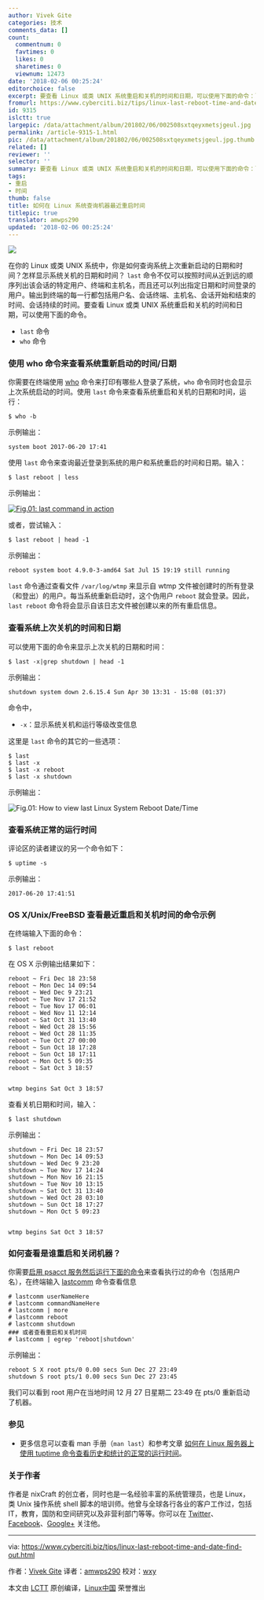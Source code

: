 ```yaml
---
author: Vivek Gite
categories: 技术
comments_data: []
count:
  commentnum: 0
  favtimes: 0
  likes: 0
  sharetimes: 0
  viewnum: 12473
date: '2018-02-06 00:25:24'
editorchoice: false
excerpt: 要查看 Linux 或类 UNIX 系统重启和关机的时间和日期，可以使用下面的命令：last 命令、who 命令、uptime 命令。
fromurl: https://www.cyberciti.biz/tips/linux-last-reboot-time-and-date-find-out.html
id: 9315
islctt: true
largepic: /data/attachment/album/201802/06/002508sxtqeyxmetsjgeul.jpg
permalink: /article-9315-1.html
pic: /data/attachment/album/201802/06/002508sxtqeyxmetsjgeul.jpg.thumb.jpg
related: []
reviewer: ''
selector: ''
summary: 要查看 Linux 或类 UNIX 系统重启和关机的时间和日期，可以使用下面的命令：last 命令、who 命令、uptime 命令。
tags:
- 重启
- 时间
thumb: false
title: 如何在 Linux 系统查询机器最近重启时间
titlepic: true
translator: amwps290
updated: '2018-02-06 00:25:24'
---
```


![](/data/attachment/album/201802/06/002508sxtqeyxmetsjgeul.jpg)


在你的 Linux 或类 UNIX 系统中，你是如何查询系统上次重新启动的日期和时间？怎样显示系统关机的日期和时间？ `last` 命令不仅可以按照时间从近到远的顺序列出该会话的特定用户、终端和主机名，而且还可以列出指定日期和时间登录的用户。输出到终端的每一行都包括用户名、会话终端、主机名、会话开始和结束的时间、会话持续的时间。要查看 Linux 或类 UNIX 系统重启和关机的时间和日期，可以使用下面的命令。


* `last` 命令
* `who` 命令


### 使用 who 命令来查看系统重新启动的时间/日期


你需要在终端使用 [who](https://www.cyberciti.biz/faq/unix-linux-who-command-examples-syntax-usage/ "See Linux/Unix who command examples for more info") 命令来打印有哪些人登录了系统，`who` 命令同时也会显示上次系统启动的时间。使用 `last` 命令来查看系统重启和关机的日期和时间，运行：



```
$ who -b

```

示例输出：



```
system boot 2017-06-20 17:41

```

使用 `last` 命令来查询最近登录到系统的用户和系统重启的时间和日期。输入：



```
$ last reboot | less

```

示例输出：


[![Fig.01: last command in action](/data/attachment/album/201802/06/002526ha8bfu85gahgur5b.jpg)](https://www.cyberciti.biz/tips/wp-content/uploads/2006/04/last-reboot.jpg)


或者，尝试输入：



```
$ last reboot | head -1

```

示例输出：



```
reboot system boot 4.9.0-3-amd64 Sat Jul 15 19:19 still running

```

`last` 命令通过查看文件 `/var/log/wtmp` 来显示自 wtmp 文件被创建时的所有登录（和登出）的用户。每当系统重新启动时，这个伪用户 `reboot` 就会登录。因此，`last reboot` 命令将会显示自该日志文件被创建以来的所有重启信息。


### 查看系统上次关机的时间和日期


可以使用下面的命令来显示上次关机的日期和时间：



```
$ last -x|grep shutdown | head -1

```

示例输出：



```
shutdown system down 2.6.15.4 Sun Apr 30 13:31 - 15:08 (01:37)

```

命令中，


* `-x`：显示系统关机和运行等级改变信息


这里是 `last` 命令的其它的一些选项：



```
$ last
$ last -x
$ last -x reboot
$ last -x shutdown

```

示例输出：


![Fig.01: How to view last Linux System Reboot Date/Time ](/data/attachment/album/201802/06/002526rvvf9ifl79vzvry9.jpg)


### 查看系统正常的运行时间


评论区的读者建议的另一个命令如下：



```
$ uptime -s

```

示例输出：



```
2017-06-20 17:41:51

```

### OS X/Unix/FreeBSD 查看最近重启和关机时间的命令示例


在终端输入下面的命令：



```
$ last reboot

```

在 OS X 示例输出结果如下：



```
reboot ~ Fri Dec 18 23:58
reboot ~ Mon Dec 14 09:54
reboot ~ Wed Dec 9 23:21
reboot ~ Tue Nov 17 21:52
reboot ~ Tue Nov 17 06:01
reboot ~ Wed Nov 11 12:14
reboot ~ Sat Oct 31 13:40
reboot ~ Wed Oct 28 15:56
reboot ~ Wed Oct 28 11:35
reboot ~ Tue Oct 27 00:00
reboot ~ Sun Oct 18 17:28
reboot ~ Sun Oct 18 17:11
reboot ~ Mon Oct 5 09:35
reboot ~ Sat Oct 3 18:57


wtmp begins Sat Oct 3 18:57

```

查看关机日期和时间，输入：



```
$ last shutdown

```

示例输出：



```
shutdown ~ Fri Dec 18 23:57
shutdown ~ Mon Dec 14 09:53
shutdown ~ Wed Dec 9 23:20
shutdown ~ Tue Nov 17 14:24
shutdown ~ Mon Nov 16 21:15
shutdown ~ Tue Nov 10 13:15
shutdown ~ Sat Oct 31 13:40
shutdown ~ Wed Oct 28 03:10
shutdown ~ Sun Oct 18 17:27
shutdown ~ Mon Oct 5 09:23


wtmp begins Sat Oct 3 18:57

```

### 如何查看是谁重启和关闭机器？


你需要[启用 psacct 服务然后运行下面的命令](https://www.cyberciti.biz/tips/howto-log-user-activity-using-process-accounting.html)来查看执行过的命令（包括用户名），在终端输入 [lastcomm](https://www.cyberciti.biz/faq/linux-unix-lastcomm-command-examples-usage-syntax/ "See Linux/Unix lastcomm command examples for more info") 命令查看信息



```
# lastcomm userNameHere
# lastcomm commandNameHere
# lastcomm | more
# lastcomm reboot
# lastcomm shutdown
### 或者查看重启和关机时间
# lastcomm | egrep 'reboot|shutdown'

```

示例输出：



```
reboot S X root pts/0 0.00 secs Sun Dec 27 23:49
shutdown S root pts/1 0.00 secs Sun Dec 27 23:45

```

我们可以看到 root 用户在当地时间 12 月 27 日星期二 23:49 在 pts/0 重新启动了机器。


### 参见


* 更多信息可以查看 man 手册（`man last`）和参考文章 [如何在 Linux 服务器上使用 tuptime 命令查看历史和统计的正常的运行时间](https://www.cyberciti.biz/hardware/howto-see-historical-statistical-uptime-on-linux-server/)。


### 关于作者


作者是 nixCraft 的创立者，同时也是一名经验丰富的系统管理员，也是 Linux，类 Unix 操作系统 shell 脚本的培训师。他曾与全球各行各业的客户工作过，包括 IT，教育，国防和空间研究以及非营利部门等等。你可以在 [Twitter](https://twitter.com/nixcraft)、[Facebook](https://facebook.com/nixcraft)、[Google+](https://plus.google.com/+CybercitiBiz) 关注他。




---


via: <https://www.cyberciti.biz/tips/linux-last-reboot-time-and-date-find-out.html>


作者：[Vivek Gite](https://www.cyberciti.biz/) 译者：[amwps290](https://github.com/amwps290) 校对：[wxy](https://github.com/wxy)


本文由 [LCTT](https://github.com/LCTT/TranslateProject) 原创编译，[Linux中国](https://linux.cn/) 荣誉推出